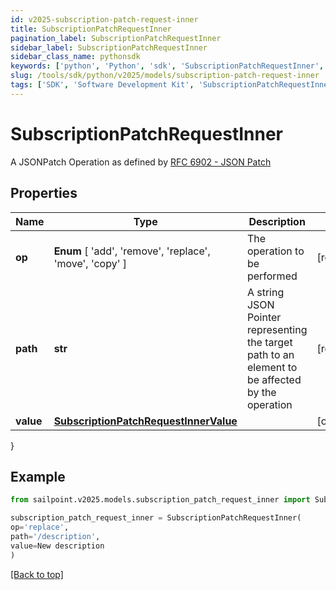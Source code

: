 ```yaml
---
id: v2025-subscription-patch-request-inner
title: SubscriptionPatchRequestInner
pagination_label: SubscriptionPatchRequestInner
sidebar_label: SubscriptionPatchRequestInner
sidebar_class_name: pythonsdk
keywords: ['python', 'Python', 'sdk', 'SubscriptionPatchRequestInner', 'V2025SubscriptionPatchRequestInner'] 
slug: /tools/sdk/python/v2025/models/subscription-patch-request-inner
tags: ['SDK', 'Software Development Kit', 'SubscriptionPatchRequestInner', 'V2025SubscriptionPatchRequestInner']
---
```


# SubscriptionPatchRequestInner

A JSONPatch Operation as defined by [RFC 6902 - JSON Patch](https://tools.ietf.org/html/rfc6902)

## Properties

Name | Type | Description | Notes
------------ | ------------- | ------------- | -------------
**op** |  **Enum** [  'add',    'remove',    'replace',    'move',    'copy' ] | The operation to be performed | [required]
**path** | **str** | A string JSON Pointer representing the target path to an element to be affected by the operation | [required]
**value** | [**SubscriptionPatchRequestInnerValue**](subscription-patch-request-inner-value) |  | [optional] 
}

## Example

```python
from sailpoint.v2025.models.subscription_patch_request_inner import SubscriptionPatchRequestInner

subscription_patch_request_inner = SubscriptionPatchRequestInner(
op='replace',
path='/description',
value=New description
)

```
[[Back to top]](#) 

